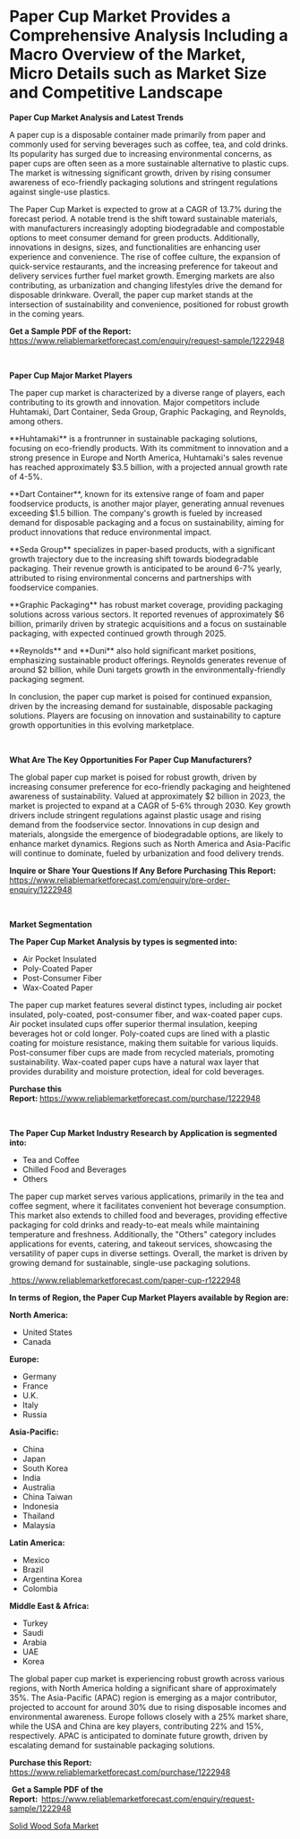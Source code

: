 <p><h1>Paper Cup Market Provides a Comprehensive Analysis Including a Macro Overview of the Market, Micro Details such as Market Size and Competitive Landscape</h1></p><p><strong>Paper Cup Market Analysis and Latest Trends</strong></p>
<p><p>A paper cup is a disposable container made primarily from paper and commonly used for serving beverages such as coffee, tea, and cold drinks. Its popularity has surged due to increasing environmental concerns, as paper cups are often seen as a more sustainable alternative to plastic cups. The market is witnessing significant growth, driven by rising consumer awareness of eco-friendly packaging solutions and stringent regulations against single-use plastics.</p><p>The Paper Cup Market is expected to grow at a CAGR of 13.7% during the forecast period. A notable trend is the shift toward sustainable materials, with manufacturers increasingly adopting biodegradable and compostable options to meet consumer demand for green products. Additionally, innovations in designs, sizes, and functionalities are enhancing user experience and convenience. The rise of coffee culture, the expansion of quick-service restaurants, and the increasing preference for takeout and delivery services further fuel market growth. Emerging markets are also contributing, as urbanization and changing lifestyles drive the demand for disposable drinkware. Overall, the paper cup market stands at the intersection of sustainability and convenience, positioned for robust growth in the coming years.</p></p>
<p><strong>Get a Sample PDF of the Report:&nbsp;</strong> <a href="https://www.reliablemarketforecast.com/enquiry/request-sample/1222948?utm_campaign=2249&utm_medium=2&utm_source=Github&utm_content=ia&utm_term=08022025&utm_id=paper-cup">https://www.reliablemarketforecast.com/enquiry/request-sample/1222948</a></p>
<p>&nbsp;</p>
<p><strong>Paper Cup Major Market Players</strong></p>
<p><p>The paper cup market is characterized by a diverse range of players, each contributing to its growth and innovation. Major competitors include Huhtamaki, Dart Container, Seda Group, Graphic Packaging, and Reynolds, among others. </p><p>**Huhtamaki** is a frontrunner in sustainable packaging solutions, focusing on eco-friendly products. With its commitment to innovation and a strong presence in Europe and North America, Huhtamaki's sales revenue has reached approximately $3.5 billion, with a projected annual growth rate of 4-5%. </p><p>**Dart Container**, known for its extensive range of foam and paper foodservice products, is another major player, generating annual revenues exceeding $1.5 billion. The company's growth is fueled by increased demand for disposable packaging and a focus on sustainability, aiming for product innovations that reduce environmental impact.</p><p>**Seda Group** specializes in paper-based products, with a significant growth trajectory due to the increasing shift towards biodegradable packaging. Their revenue growth is anticipated to be around 6-7% yearly, attributed to rising environmental concerns and partnerships with foodservice companies.</p><p>**Graphic Packaging** has robust market coverage, providing packaging solutions across various sectors. It reported revenues of approximately $6 billion, primarily driven by strategic acquisitions and a focus on sustainable packaging, with expected continued growth through 2025.</p><p>**Reynolds** and **Duni** also hold significant market positions, emphasizing sustainable product offerings. Reynolds generates revenue of around $2 billion, while Duni targets growth in the environmentally-friendly packaging segment.</p><p>In conclusion, the paper cup market is poised for continued expansion, driven by the increasing demand for sustainable, disposable packaging solutions. Players are focusing on innovation and sustainability to capture growth opportunities in this evolving marketplace.</p></p>
<p>&nbsp;</p>
<p><strong>What Are The Key Opportunities For Paper Cup Manufacturers?</strong></p>
<p><p>The global paper cup market is poised for robust growth, driven by increasing consumer preference for eco-friendly packaging and heightened awareness of sustainability. Valued at approximately $2 billion in 2023, the market is projected to expand at a CAGR of 5-6% through 2030. Key growth drivers include stringent regulations against plastic usage and rising demand from the foodservice sector. Innovations in cup design and materials, alongside the emergence of biodegradable options, are likely to enhance market dynamics. Regions such as North America and Asia-Pacific will continue to dominate, fueled by urbanization and food delivery trends.</p></p>
<p><strong>Inquire or Share Your Questions If Any Before Purchasing This Report:</strong> <a href="https://www.reliablemarketforecast.com/enquiry/pre-order-enquiry/1222948?utm_campaign=2249&utm_medium=2&utm_source=Github&utm_content=ia&utm_term=08022025&utm_id=paper-cup">https://www.reliablemarketforecast.com/enquiry/pre-order-enquiry/1222948</a></p>
<p>&nbsp;</p>
<p><strong>Market Segmentation</strong></p>
<p><strong>The Paper Cup Market Analysis by types is segmented into:</strong></p>
<p><ul><li>Air Pocket Insulated</li><li>Poly-Coated Paper</li><li>Post-Consumer Fiber</li><li>Wax-Coated Paper</li></ul></p>
<p><p>The paper cup market features several distinct types, including air pocket insulated, poly-coated, post-consumer fiber, and wax-coated paper cups. Air pocket insulated cups offer superior thermal insulation, keeping beverages hot or cold longer. Poly-coated cups are lined with a plastic coating for moisture resistance, making them suitable for various liquids. Post-consumer fiber cups are made from recycled materials, promoting sustainability. Wax-coated paper cups have a natural wax layer that provides durability and moisture protection, ideal for cold beverages.</p></p>
<p><strong>Purchase this Report:&nbsp;</strong><a href="https://www.reliablemarketforecast.com/purchase/1222948?utm_campaign=2249&utm_medium=2&utm_source=Github&utm_content=ia&utm_term=08022025&utm_id=paper-cup">https://www.reliablemarketforecast.com/purchase/1222948</a></p>
<p>&nbsp;</p>
<p><strong>The Paper Cup Market Industry Research by Application is segmented into:</strong></p>
<p><ul><li>Tea and Coffee</li><li>Chilled Food and Beverages</li><li>Others</li></ul></p>
<p><p>The paper cup market serves various applications, primarily in the tea and coffee segment, where it facilitates convenient hot beverage consumption. This market also extends to chilled food and beverages, providing effective packaging for cold drinks and ready-to-eat meals while maintaining temperature and freshness. Additionally, the "Others" category includes applications for events, catering, and takeout services, showcasing the versatility of paper cups in diverse settings. Overall, the market is driven by growing demand for sustainable, single-use packaging solutions.</p></p>
<p><a href="https://www.reliablemarketforecast.com/paper-cup-r1222948?utm_campaign=2249&utm_medium=2&utm_source=Github&utm_content=ia&utm_term=08022025&utm_id=paper-cup">&nbsp;https://www.reliablemarketforecast.com/paper-cup-r1222948</a></p>
<p><strong>In terms of Region, the Paper Cup Market Players available by Region are:</strong></p>
<p>
    <p> <strong> North America: </strong>
        <ul>
            <li>United States</li>
            <li>Canada</li>
        </ul>
        </p> 
    <p> <strong> Europe: </strong>
        <ul>
            <li>Germany</li>
            <li>France</li>
            <li>U.K.</li>
            <li>Italy</li>
            <li>Russia</li>
        </ul>
        </p> 
    <p> <strong> Asia-Pacific: </strong>
        <ul>
            <li>China</li>
            <li>Japan</li>
            <li>South Korea</li>
            <li>India</li>
            <li>Australia</li>
            <li>China Taiwan</li>
            <li>Indonesia</li>
            <li>Thailand</li>
            <li>Malaysia</li>
        </ul>
        </p> 
    <p> <strong> Latin America: </strong>
        <ul>
            <li>Mexico</li>
            <li>Brazil</li>
            <li>Argentina Korea</li>
            <li>Colombia</li>
        </ul>
        </p> 
    <p> <strong> Middle East & Africa: </strong>
        <ul>
            <li>Turkey</li>
            <li>Saudi</li>
            <li>Arabia</li>
            <li>UAE</li>
            <li>Korea</li>
        </ul>
    </p>
    </p>
<p><p>The global paper cup market is experiencing robust growth across various regions, with North America holding a significant share of approximately 35%. The Asia-Pacific (APAC) region is emerging as a major contributor, projected to account for around 30% due to rising disposable incomes and environmental awareness. Europe follows closely with a 25% market share, while the USA and China are key players, contributing 22% and 15%, respectively. APAC is anticipated to dominate future growth, driven by escalating demand for sustainable packaging solutions.</p></p>
<p><strong>Purchase this Report: </strong><a href="https://www.reliablemarketforecast.com/purchase/1222948?utm_campaign=2249&utm_medium=2&utm_source=Github&utm_content=ia&utm_term=08022025&utm_id=paper-cup">https://www.reliablemarketforecast.com/purchase/1222948</a></p>
<p>&nbsp;<strong>Get a Sample PDF of the Report:&nbsp;&nbsp;</strong><a href="https://www.reliablemarketforecast.com/enquiry/request-sample/1222948?utm_campaign=2249&utm_medium=2&utm_source=Github&utm_content=ia&utm_term=08022025&utm_id=paper-cup">https://www.reliablemarketforecast.com/enquiry/request-sample/1222948</a></p>
<p><strong></strong></p>
<p><p><a href="https://github.com/AlisaRowe24/Market-Research-Report-List-1/blob/main/solid-wood-sofa-market.md?utm_campaign=2249&utm_medium=2&utm_source=Github&utm_content=ia&utm_term=08022025&utm_id=paper-cup">Solid Wood Sofa Market</a></p></p>